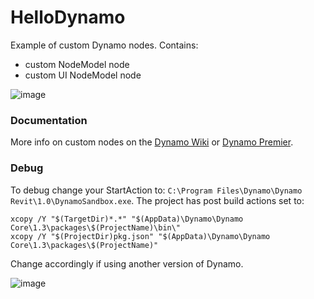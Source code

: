 # HelloDynamo
Example of custom Dynamo nodes.
Contains:
- custom NodeModel node
- custom UI NodeModel node

![image](https://cloud.githubusercontent.com/assets/2679513/16582748/be9e36e4-42a8-11e6-8c0a-429c0caf0ef1.png)

### Documentation
More info on custom nodes on the [Dynamo Wiki](https://github.com/DynamoDS/Dynamo/wiki/How-To-Create-Your-Own-Nodes) or [Dynamo Premier](http://dynamoprimer.com/).

### Debug

To debug change your StartAction to: `C:\Program Files\Dynamo\Dynamo Revit\1.0\DynamoSandbox.exe`.
The project has post build actions set to:

```
xcopy /Y "$(TargetDir)*.*" "$(AppData)\Dynamo\Dynamo Core\1.3\packages\$(ProjectName)\bin\"
xcopy /Y "$(ProjectDir)pkg.json" "$(AppData)\Dynamo\Dynamo Core\1.3\packages\$(ProjectName)"
```

Change accordingly if using another version of Dynamo.


![image](http://i.imgur.com/ZKfnm2e.png)
